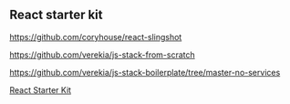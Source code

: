 ## React starter kit

https://github.com/coryhouse/react-slingshot

https://github.com/verekia/js-stack-from-scratch

https://github.com/verekia/js-stack-boilerplate/tree/master-no-services

[React Starter Kit](https://github.com/kriasoft/react-starter-kit/)